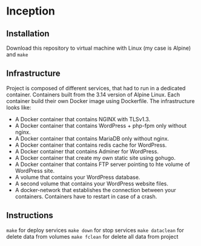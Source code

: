# Inception
## Installation
Download this repository to virtual machine with Linux (my case is Alpine) and `make`
## Infrastructure
Project is composed of different services, that had to run in a dedicated container.
Containers built from the 3.14 version of Alpine Linux. Each container build their own Docker image using Dockerfile.
The infrastructure looks like: 
- A Docker container that contains NGINX with TLSv1.3.
- A Docker container that contains WordPress + php-fpm only without nginx.
- A Docker container that contains MariaDB only without nginx.
- A Docker container that contains redis cache for WordPress.
- A Docker container that contains Adminer for WordPress.
- A Docker container that create my own static site using gohugo.
- A Docker container that contains FTP server pointing to hte volume of WordPress site.
- A volume that contains your WordPress database.
- A second volume that contains your WordPress website files.
- A docker-network that establishes the connection between your containers.
Containers have to restart in case of a crash.
## Instructions
`make` for deploy services
`make down` for stop services
`make dataclean` for delete data from volumes
`make fclean` for delete all data from project
